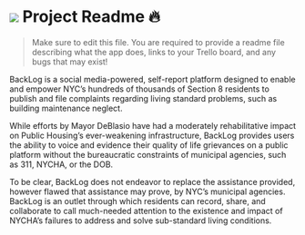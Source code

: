 # ![](https://ga-dash.s3.amazonaws.com/production/assets/logo-9f88ae6c9c3871690e33280fcf557f33.png) Project Readme :fire:

> Make sure to edit this file. You are required to provide a readme file describing what the app does, links to your Trello board, and any bugs that may exist!

BackLog is a social media-powered, self-report platform designed to enable and empower NYC’s hundreds of thousands of Section 8 residents to publish and file complaints regarding living standard problems, such as building maintenance neglect. 

While efforts by Mayor DeBlasio have had a moderately rehabilitative impact on Public Housing’s ever-weakening infrastructure, BackLog provides users the ability to voice and evidence their quality of life grievances on a public platform without the bureaucratic constraints of municipal agencies, such as 311, NYCHA, or the DOB.

To be clear, BackLog does not endeavor to replace the assistance provided, however flawed that assistance may prove, by NYC’s municipal agencies. BackLog is an outlet  through which residents can record, share, and collaborate to call much-needed attention to the existence and impact of NYCHA’s failures to address and solve sub-standard living conditions. 
